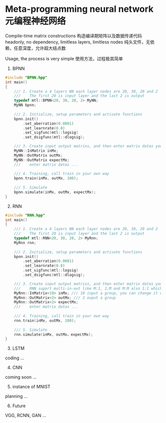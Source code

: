 # Meta-programming neural network 元编程神经网络

Compile-time matrix constructions 构造编译期矩阵以及数据传递代码  
headonly, no dependency, limitless layers, limitless nodes 纯头文件，无依赖，任意深度，允许超大结点数

Usage, the process is very simple 使用方法，过程极其简单
1) BPNN
```cpp
#include "BPNN.hpp"
int main()
{
    /// 1. Create a 4 layers NN each layer nodes are 20, 30, 20 and 2
	///    The first 20 is input layer and the last 2 is output
    typedef mtl::BPNN<20, 30, 20, 2> MyNN;
	MyNN bpnn;
	
	/// 2. Initialize, setup parameters and activate functions
	bpnn.init()
	    .set_aberration(0.0001)
        .set_learnrate(0.8)
        .set_sigfunc(mtl::logsig)
        .set_dsigfunc(mtl::dlogsig);

    /// 3. Create input output matrixs, and then enter matrix datas your self
    MyNN::InMatrix inMx;
    MyNN::OutMatrix outMx;
	MyNN::OutMatrix expectMx;
    ///    enter matrix datas ...
	
    /// 4. Training, call train in your own way
    bpnn.train(inMx, outMx, 100);
	
    /// 5. Simulate
    bpnn.simulate(inMx, outMx, expectMx);
}
```

2) RNN
```cpp
#include "RNN.hpp"
int main()
{
    /// 1. Create a 4 layers NN each layer nodes are 20, 30, 20 and 2
	///    The first 20 is input layer and the last 2 is output
    typedef mtl::RNN<20, 30, 20, 2> MyRnn;
	MyRnn rnn;
	
    /// 2. Initialize, setup parameters and activate functions
	bpnn.init()
	    .set_aberration(0.0001)
        .set_learnrate(0.8)
        .set_sigfunc(mtl::logsig)
        .set_dsigfunc(mtl::dlogsig);

    /// 3. Create input output matrixs, and then enter matrix datas your self
	///    RNN suport multi-in-out like M:1, 1:M and M:M also 1:1 which is meaningless
    MyRnn::InMatrix<10> inMx; /// 10 input a group, you can change it each training
    MyRnn::OutMatrix<2> outMx; /// 2 ouput a group
	MyRnn::OutMatrix<2> expectMx;
    ///    enter matrix datas ...
	
    /// 4. Training, call train in your own way
    rnn.train(inMx, outMx, 100);
	
    /// 5. Simulate
    rnn.simulate(inMx, outMx，expectMx);
}
```


3) LSTM

coding ...

4) CNN

coming soon ...

5) instance of MNIST

planning ...

6) Future

VGG, RCNN, GAN ...
